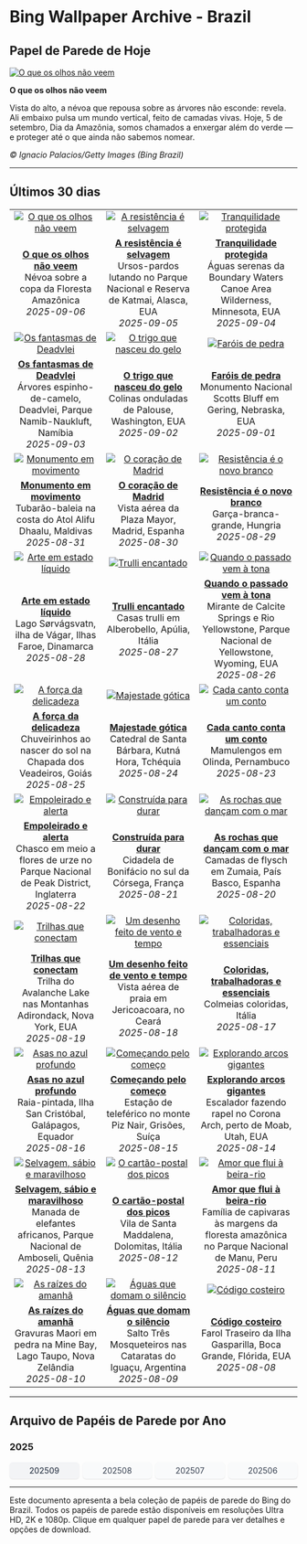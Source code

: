 # Bing Wallpaper Archive - Brazil

## Papel de Parede de Hoje

[![O que os olhos não veem](https://www.bing.com/th?id=OHR.DiaAmazonia_PT-BR5240863340_UHD.jpg&pid=hp&w=2560)](https://bing.codexun.com/br/detail/20250906)

**O que os olhos não veem**

Vista do alto, a névoa que repousa sobre as árvores não esconde: revela. Ali embaixo pulsa um mundo vertical, feito de camadas vivas. Hoje, 5 de setembro, Dia da Amazônia, somos chamados a enxergar além do verde — e proteger até o que ainda não sabemos nomear.

*© Ignacio Palacios/Getty Images (Bing Brazil)*

---

## Últimos 30 dias

| | | |
|:---:|:---:|:---:|
| [![O que os olhos não veem](https://www.bing.com/th?id=OHR.DiaAmazonia_PT-BR5240863340_UHD.jpg&pid=hp&w=2560)](https://bing.codexun.com/br/detail/20250906) | [![A resistência é selvagem](https://www.bing.com/th?id=OHR.WrestlingBears_PT-BR2169243821_UHD.jpg&pid=hp&w=2560)](https://bing.codexun.com/br/detail/20250905) | [![Tranquilidade protegida](https://www.bing.com/th?id=OHR.MinnesotaWaters_PT-BR7389411612_UHD.jpg&pid=hp&w=2560)](https://bing.codexun.com/br/detail/20250904) | 
| **[O que os olhos não veem](https://bing.codexun.com/br/detail/20250906)**<br>Névoa sobre a copa da Floresta Amazônica<br>*2025-09-06* | **[A resistência é selvagem](https://bing.codexun.com/br/detail/20250905)**<br>Ursos-pardos lutando no Parque Nacional e Reserva de Katmai, Alasca, EUA<br>*2025-09-05* | **[Tranquilidade protegida](https://bing.codexun.com/br/detail/20250904)**<br>Águas serenas da Boundary Waters Canoe Area Wilderness, Minnesota, EUA<br>*2025-09-04* | 
| [![Os fantasmas de Deadvlei](https://www.bing.com/th?id=OHR.DeadvleiTrees_PT-BR2241595565_UHD.jpg&pid=hp&w=2560)](https://bing.codexun.com/br/detail/20250903) | [![O trigo que nasceu do gelo](https://www.bing.com/th?id=OHR.PalouseWA_PT-BR8269290462_UHD.jpg&pid=hp&w=2560)](https://bing.codexun.com/br/detail/20250902) | [![Faróis de pedra](https://www.bing.com/th?id=OHR.ScottsBluff_PT-BR7461504826_UHD.jpg&pid=hp&w=2560)](https://bing.codexun.com/br/detail/20250901) | 
| **[Os fantasmas de Deadvlei](https://bing.codexun.com/br/detail/20250903)**<br>Árvores espinho-de-camelo, Deadvlei, Parque Namib-Naukluft, Namíbia<br>*2025-09-03* | **[O trigo que nasceu do gelo](https://bing.codexun.com/br/detail/20250902)**<br>Colinas onduladas de Palouse, Washington, EUA<br>*2025-09-02* | **[Faróis de pedra](https://bing.codexun.com/br/detail/20250901)**<br>Monumento Nacional Scotts Bluff em Gering, Nebraska, EUA<br>*2025-09-01* | 
| [![Monumento em movimento](https://www.bing.com/th?id=OHR.MaldivesWhaleShark_PT-BR7655648447_UHD.jpg&pid=hp&w=2560)](https://bing.codexun.com/br/detail/20250831) | [![O coração de Madrid](https://www.bing.com/th?id=OHR.PlazaMayor_PT-BR7717335564_UHD.jpg&pid=hp&w=2560)](https://bing.codexun.com/br/detail/20250830) | [![Resistência é o novo branco](https://www.bing.com/th?id=OHR.WhiteEgret_PT-BR8998981600_UHD.jpg&pid=hp&w=2560)](https://bing.codexun.com/br/detail/20250829) | 
| **[Monumento em movimento](https://bing.codexun.com/br/detail/20250831)**<br>Tubarão-baleia na costa do Atol Alifu Dhaalu, Maldivas<br>*2025-08-31* | **[O coração de Madrid](https://bing.codexun.com/br/detail/20250830)**<br>Vista aérea da Plaza Mayor, Madrid, Espanha<br>*2025-08-30* | **[Resistência é o novo branco](https://bing.codexun.com/br/detail/20250829)**<br>Garça-branca-grande, Hungria<br>*2025-08-29* | 
| [![Arte em estado líquido](https://www.bing.com/th?id=OHR.FaroeLake_PT-BR9196671345_UHD.jpg&pid=hp&w=2560)](https://bing.codexun.com/br/detail/20250828) | [![Trulli encantado](https://www.bing.com/th?id=OHR.TrulliHouses_PT-BR9475692206_UHD.jpg&pid=hp&w=2560)](https://bing.codexun.com/br/detail/20250827) | [![Quando o passado vem à tona](https://www.bing.com/th?id=OHR.YellowstoneRiver_PT-BR9693937277_UHD.jpg&pid=hp&w=2560)](https://bing.codexun.com/br/detail/20250826) | 
| **[Arte em estado líquido](https://bing.codexun.com/br/detail/20250828)**<br>Lago Sørvágsvatn, ilha de Vágar, Ilhas Faroe, Dinamarca<br>*2025-08-28* | **[Trulli encantado](https://bing.codexun.com/br/detail/20250827)**<br>Casas trulli em Alberobello, Apúlia, Itália<br>*2025-08-27* | **[Quando o passado vem à tona](https://bing.codexun.com/br/detail/20250826)**<br>Mirante de Calcite Springs e Rio Yellowstone, Parque Nacional de Yellowstone, Wyoming, EUA<br>*2025-08-26* | 
| [![A força da delicadeza](https://www.bing.com/th?id=OHR.Pepalantus_PT-BR6960217232_UHD.jpg&pid=hp&w=2560)](https://bing.codexun.com/br/detail/20250825) | [![Majestade gótica](https://www.bing.com/th?id=OHR.SaintBarbaras_PT-BR9908756704_UHD.jpg&pid=hp&w=2560)](https://bing.codexun.com/br/detail/20250824) | [![Cada canto conta um conto](https://www.bing.com/th?id=OHR.DiaFolk_PT-BR5591184698_UHD.jpg&pid=hp&w=2560)](https://bing.codexun.com/br/detail/20250823) | 
| **[A força da delicadeza](https://bing.codexun.com/br/detail/20250825)**<br>Chuveirinhos ao nascer do sol na Chapada dos Veadeiros, Goiás<br>*2025-08-25* | **[Majestade gótica](https://bing.codexun.com/br/detail/20250824)**<br>Catedral de Santa Bárbara, Kutná Hora, Tchéquia<br>*2025-08-24* | **[Cada canto conta um conto](https://bing.codexun.com/br/detail/20250823)**<br>Mamulengos em Olinda, Pernambuco<br>*2025-08-23* | 
| [![Empoleirado e alerta](https://www.bing.com/th?id=OHR.WheatearBird_PT-BR5430723539_UHD.jpg&pid=hp&w=2560)](https://bing.codexun.com/br/detail/20250822) | [![Construída para durar](https://www.bing.com/th?id=OHR.CitadelBonifacio_PT-BR4689124587_UHD.jpg&pid=hp&w=2560)](https://bing.codexun.com/br/detail/20250821) | [![As rochas que dançam com o mar](https://www.bing.com/th?id=OHR.GipuzcoaSummer_PT-BR3784755779_UHD.jpg&pid=hp&w=2560)](https://bing.codexun.com/br/detail/20250820) | 
| **[Empoleirado e alerta](https://bing.codexun.com/br/detail/20250822)**<br>Chasco em meio a flores de urze no Parque Nacional de Peak District, Inglaterra<br>*2025-08-22* | **[Construída para durar](https://bing.codexun.com/br/detail/20250821)**<br>Cidadela de Bonifácio no sul da Córsega, França<br>*2025-08-21* | **[As rochas que dançam com o mar](https://bing.codexun.com/br/detail/20250820)**<br>Camadas de flysch em Zumaia, País Basco, Espanha<br>*2025-08-20* | 
| [![Trilhas que conectam](https://www.bing.com/th?id=OHR.AvalancheLake_PT-BR3490746058_UHD.jpg&pid=hp&w=2560)](https://bing.codexun.com/br/detail/20250819) | [![Um desenho feito de vento e tempo](https://www.bing.com/th?id=OHR.Jeribeach_PT-BR3080165878_UHD.jpg&pid=hp&w=2560)](https://bing.codexun.com/br/detail/20250818) | [![Coloridas, trabalhadoras e essenciais](https://www.bing.com/th?id=OHR.ColorfulBeehives_PT-BR1350605096_UHD.jpg&pid=hp&w=2560)](https://bing.codexun.com/br/detail/20250817) | 
| **[Trilhas que conectam](https://bing.codexun.com/br/detail/20250819)**<br>Trilha do Avalanche Lake nas Montanhas Adirondack, Nova York, EUA<br>*2025-08-19* | **[Um desenho feito de vento e tempo](https://bing.codexun.com/br/detail/20250818)**<br>Vista aérea de praia em Jericoacoara, no Ceará<br>*2025-08-18* | **[Coloridas, trabalhadoras e essenciais](https://bing.codexun.com/br/detail/20250817)**<br>Colmeias coloridas, Itália<br>*2025-08-17* | 
| [![Asas no azul profundo](https://www.bing.com/th?id=OHR.SpottedEagleRay_PT-BR1035439304_UHD.jpg&pid=hp&w=2560)](https://bing.codexun.com/br/detail/20250816) | [![Começando pelo começo](https://www.bing.com/th?id=OHR.PizNairPeak_PT-BR9393263322_UHD.jpg&pid=hp&w=2560)](https://bing.codexun.com/br/detail/20250815) | [![Explorando arcos gigantes](https://www.bing.com/th?id=OHR.CoronaArch_PT-BR8379386277_UHD.jpg&pid=hp&w=2560)](https://bing.codexun.com/br/detail/20250814) | 
| **[Asas no azul profundo](https://bing.codexun.com/br/detail/20250816)**<br>Raia-pintada, Ilha San Cristóbal, Galápagos, Equador<br>*2025-08-16* | **[Começando pelo começo](https://bing.codexun.com/br/detail/20250815)**<br>Estação de teleférico no monte Piz Nair, Grisões, Suíça<br>*2025-08-15* | **[Explorando arcos gigantes](https://bing.codexun.com/br/detail/20250814)**<br>Escalador fazendo rapel no Corona Arch, perto de Moab, Utah, EUA<br>*2025-08-14* | 
| [![Selvagem, sábio e maravilhoso](https://www.bing.com/th?id=OHR.KenyaElephants_PT-BR8192553536_UHD.jpg&pid=hp&w=2560)](https://bing.codexun.com/br/detail/20250813) | [![O cartão-postal dos picos](https://www.bing.com/th?id=OHR.SantaMaddalena_PT-BR8037703771_UHD.jpg&pid=hp&w=2560)](https://bing.codexun.com/br/detail/20250812) | [![Amor que flui à beira-rio](https://www.bing.com/th?id=OHR.DiaPais_PT-BR3238446689_UHD.jpg&pid=hp&w=2560)](https://bing.codexun.com/br/detail/20250811) | 
| **[Selvagem, sábio e maravilhoso](https://bing.codexun.com/br/detail/20250813)**<br>Manada de elefantes africanos, Parque Nacional de Amboseli, Quênia<br>*2025-08-13* | **[O cartão-postal dos picos](https://bing.codexun.com/br/detail/20250812)**<br>Vila de Santa Maddalena, Dolomitas, Itália<br>*2025-08-12* | **[Amor que flui à beira-rio](https://bing.codexun.com/br/detail/20250811)**<br>Família de capivaras às margens da floresta amazônica no Parque Nacional de Manu, Peru<br>*2025-08-11* | 
| [![As raízes do amanhã](https://www.bing.com/th?id=OHR.MaoriRock_PT-BR7824460813_UHD.jpg&pid=hp&w=2560)](https://bing.codexun.com/br/detail/20250810) | [![Águas que domam o silêncio](https://www.bing.com/th?id=OHR.IguazuArgentina_PT-BR7659880739_UHD.jpg&pid=hp&w=2560)](https://bing.codexun.com/br/detail/20250809) | [![Código costeiro](https://www.bing.com/th?id=OHR.GasparillaLight_PT-BR0335671188_UHD.jpg&pid=hp&w=2560)](https://bing.codexun.com/br/detail/20250808) | 
| **[As raízes do amanhã](https://bing.codexun.com/br/detail/20250810)**<br>Gravuras Maori em pedra na Mine Bay, Lago Taupo, Nova Zelândia<br>*2025-08-10* | **[Águas que domam o silêncio](https://bing.codexun.com/br/detail/20250809)**<br>Salto Três Mosqueteiros nas Cataratas do Iguaçu, Argentina<br>*2025-08-09* | **[Código costeiro](https://bing.codexun.com/br/detail/20250808)**<br>Farol Traseiro da Ilha Gasparilla, Boca Grande, Flórida, EUA<br>*2025-08-08* | 


---

## Arquivo de Papéis de Parede por Ano

### 2025
<div style="display: grid; grid-template-columns: repeat(auto-fit, minmax(80px, 1fr)); gap: 6px; margin: 12px 0;">
<a href="https://bing.codexun.com/br/archive/202509" style="padding: 6px 12px; font-size: 14px; border-radius: 6px; box-shadow: 0 1px 2px rgba(0,0,0,0.1); background-color: #f3f4f6; color: #374151; text-decoration: none; text-align: center; transition: background-color 0.2s ease; font-weight: 500;">202509</a>
<a href="https://bing.codexun.com/br/archive/202508" style="padding: 6px 12px; font-size: 14px; border-radius: 6px; box-shadow: 0 1px 2px rgba(0,0,0,0.1); background-color: #f9fafb; color: #374151; text-decoration: none; text-align: center; transition: background-color 0.2s ease;">202508</a>
<a href="https://bing.codexun.com/br/archive/202507" style="padding: 6px 12px; font-size: 14px; border-radius: 6px; box-shadow: 0 1px 2px rgba(0,0,0,0.1); background-color: #f9fafb; color: #374151; text-decoration: none; text-align: center; transition: background-color 0.2s ease;">202507</a>
<a href="https://bing.codexun.com/br/archive/202506" style="padding: 6px 12px; font-size: 14px; border-radius: 6px; box-shadow: 0 1px 2px rgba(0,0,0,0.1); background-color: #f9fafb; color: #374151; text-decoration: none; text-align: center; transition: background-color 0.2s ease;">202506</a>
</div>



---

Este documento apresenta a bela coleção de papéis de parede do Bing do Brazil. Todos os papéis de parede estão disponíveis em resoluções Ultra HD, 2K e 1080p. Clique em qualquer papel de parede para ver detalhes e opções de download.
